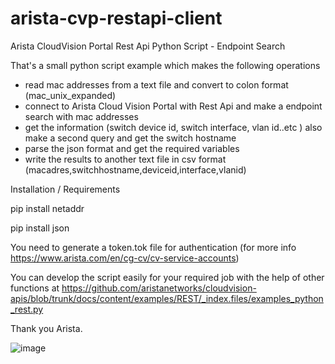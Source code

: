# arista-cvp-restapi-client
Arista CloudVision Portal Rest Api Python Script - Endpoint Search

That's a small python script example which makes the following operations

- read mac addresses from a text file and convert to colon format (mac_unix_expanded)
- connect to Arista Cloud Vision Portal with Rest Api and make a endpoint search with mac addresses
- get the information (switch device id, switch interface, vlan id..etc ) also make a second query and get the switch hostname
- parse the json format and get the required variables
- write the results to another text file in csv format (macadres,switchhostname,deviceid,interface,vlanid)

Installation / Requirements

pip install netaddr

pip install json

You need to generate a token.tok file for authentication (for more info https://www.arista.com/en/cg-cv/cv-service-accounts)

You can develop the script easily for your required job with the help of other functions at https://github.com/aristanetworks/cloudvision-apis/blob/trunk/docs/content/examples/REST/_index.files/examples_python_rest.py

Thank you Arista.

![image](https://user-images.githubusercontent.com/917944/231074679-a9adabad-2b66-4538-a8b1-8647a5fbab60.png)
